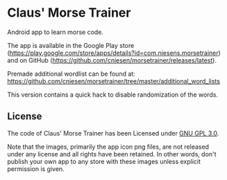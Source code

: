 Claus' Morse Trainer
====================
Android app to learn morse code.

The app is available in the Google Play store (https://play.google.com/store/apps/details?id=com.niesens.morsetrainer) 
and on GitHub (https://github.com/cniesen/morsetrainer/releases/latest).

Premade additional wordlist can be found at: https://github.com/cniesen/morsetrainer/tree/master/additional_word_lists

This version contains a quick hack to disable randomization of the words.

License
-------
The code of Claus' Morse Trainer has been Licensed under [GNU GPL 3.0](https://github.com/cniesen/morsetrainer/blob/master/COPYING.md).

Note that the images, primarily the app icon png files, are not released under any license and all rights have been retained.  In 
other words, don't publish your own app to any store with these images unless explicit permission is given.